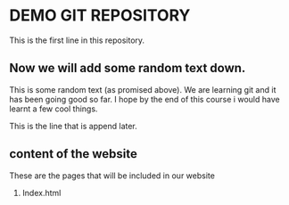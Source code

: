 # DEMO GIT REPOSITORY
This is the first line in this repository.

## Now we will add some random text down.
This is some random text (as promised above). We are learning git and it has been going good so far.
I hope by the end of this course i would have learnt a few cool things.

This is the line that is append later.

## content of the website

These are the pages that will be included in our website
1. Index.html